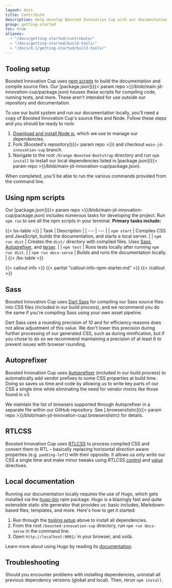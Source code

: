 ```yaml
---
layout: docs
title: Contribute
description: Help develop Boosted Innovation Cup with our documentation build scripts and tests.
group: getting-started
toc: true
aliases:
  - "/docs/getting-started/contribute/"
  - "/docs/getting-started/build-tools/"
  - "/docs/0.1/getting-started/build-tools/"
---
```


## Tooling setup

Boosted Innovation Cup uses [npm scripts](https://docs.npmjs.com/misc/scripts/) to build the documentation and compile source files. Our [package.json]({{< param repo >}}/blob/main-jd-innovation-cup/package.json) houses these scripts for compiling code, running tests, and more. These aren't intended for use outside our repository and documentation.

To use our build system and run our documentation locally, you'll need a copy of Boosted Innovation Cup's source files and Node. Follow these steps and you should be ready to rock:

1. [Download and install Node.js](https://nodejs.org/en/download/), which we use to manage our dependencies.
2. Fork [Boosted's repository]({{< param repo >}}) and checkout `main-jd-innovation-cup` branch.
3. Navigate to the root `/Orange-Boosted-Bootstrap` directory and run `npm install` to install our local dependencies listed in [package.json]({{< param repo >}}/blob/main-jd-innovation-cup/package.json).

When completed, you'll be able to run the various commands provided from the command line.

## Using npm scripts

Our [package.json]({{< param repo >}}/blob/main-jd-innovation-cup/package.json) includes numerous tasks for developing the project. Run `npm run` to see all the npm scripts in your terminal. **Primary tasks include:**

{{< bs-table >}}
| Task | Description |
| --- | --- |
| `npm start` | Compiles CSS and JavaScript, builds the documentation, and starts a local server. |
| `npm run dist` | Creates the `dist/` directory with compiled files. Uses [Sass](https://sass-lang.com/), [Autoprefixer](https://github.com/postcss/autoprefixer), and [terser](https://github.com/terser/terser). |
| `npm test` | Runs tests locally after running `npm run dist`. |
| `npm run docs-serve` | Builds and runs the documentation locally. |
{{< /bs-table >}}

{{< callout info >}}
{{< partial "callout-info-npm-starter.md" >}}
{{< /callout >}}

## Sass

Boosted Innovation Cup uses [Dart Sass](https://sass-lang.com/dart-sass) for compiling our Sass source files into CSS files (included in our build process), and we recommend you do the same if you're compiling Sass using your own asset pipeline.

Dart Sass uses a rounding precision of 10 and for efficiency reasons does not allow adjustment of this value. We don't lower this precision during further processing of our generated CSS, such as during minification, but if you chose to do so we recommend maintaining a precision of at least 6 to prevent issues with browser rounding.

## Autoprefixer

Boosted Innovation Cup uses [Autoprefixer](https://github.com/postcss/autoprefixer) (included in our build process) to automatically add vendor prefixes to some CSS properties at build time. Doing so saves us time and code by allowing us to write key parts of our CSS a single time while eliminating the need for vendor mixins like those found in v3.

We maintain the list of browsers supported through Autoprefixer in a separate file within our GitHub repository. See [.browserslistrc]({{< param repo >}}/blob/main-jd-innovation-cup/.browserslistrc) for details.

## RTLCSS

Boosted Innovation Cup uses [RTLCSS](https://rtlcss.com/) to process compiled CSS and convert them to RTL – basically replacing horizontal direction aware properties (e.g. `padding-left`) with their opposite. It allows us only write our CSS a single time and make minor tweaks using RTLCSS [control](https://rtlcss.com/learn/usage-guide/control-directives/) and [value](https://rtlcss.com/learn/usage-guide/value-directives/) directives.

## Local documentation

Running our documentation locally requires the use of Hugo, which gets installed via the [hugo-bin](https://www.npmjs.com/package/hugo-bin) npm package. Hugo is a blazingly fast and quite extensible static site generator that provides us: basic includes, Markdown-based files, templates, and more. Here's how to get it started:

1. Run through the [tooling setup](#tooling-setup) above to install all dependencies.
2. From the root `/boosted-innovation-cup` directory, run `npm run docs-serve` in the command line.
3. Open `http://localhost:9001/` in your browser, and voilà.

Learn more about using Hugo by reading its [documentation](https://gohugo.io/documentation/).

## Troubleshooting

Should you encounter problems with installing dependencies, uninstall all previous dependency versions (global and local). Then, rerun `npm install`.
